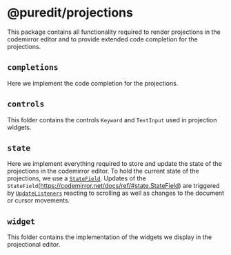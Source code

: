 # @puredit/projections

This package contains all functionality required to render projections in the codemirror editor and to provide extended code completion for the projections.

## `completions`

Here we implement the code completion for the projections.

## `controls`

This folder contains the controls `Keyword` and `TextInput` used in projection widgets.

## `state`

Here we implement everything required to store and update the state of the projections in the codemirror editor. To hold the current state of the projections, we use a [`StateField`](https://codemirror.net/docs/ref/#state.StateField). Updates of the `StateField`(https://codemirror.net/docs/ref/#state.StateField) are triggered by [`UpdateListeners`](https://codemirror.net/docs/ref/#view.EditorView^updateListener) reacting to scrolling as well as changes to the document or cursor movements.

## `widget`

This folder contains the implementation of the widgets we display in the projectional editor.
